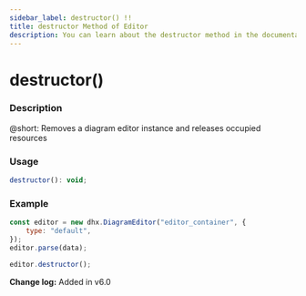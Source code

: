 ```yaml
---
sidebar_label: destructor() !!
title: destructor Method of Editor
description: You can learn about the destructor method in the documentation of the DHTMLX JavaScript Diagram library. Browse developer guides and API reference, try out code examples and live demos, and download a free 30-day evaluation version of DHTMLX Diagram.
---
```


# destructor()

### Description

@short: Removes a diagram editor instance and releases occupied resources

### Usage

~~~js
destructor(): void;
~~~

### Example

~~~js {6}
const editor = new dhx.DiagramEditor("editor_container", {
    type: "default",
});
editor.parse(data);

editor.destructor();
~~~

**Change log:** Added in v6.0